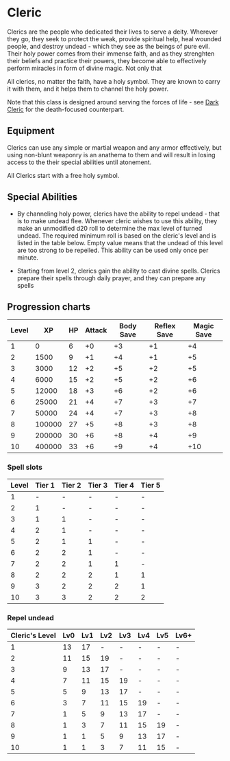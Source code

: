 # Cleric

Clerics are the people who dedicated their lives to serve a deity. Wherever they go, they seek to protect the weak, provide spiritual help, heal wounded people, and destroy undead - which they see as the beings of pure evil. Their holy power comes from their immense faith, and as they strenghten their beliefs and practice their powers, they become able to effectively perform miracles in form of divine magic. Not only that

All clerics, no matter the faith, have a holy symbol. They are known to carry it with them, and it helps them to channel the holy power.

Note that this class is designed around serving the forces of life - see [Dark Cleric](dark_cleric) for the death-focused counterpart.

## Equipment

Clerics can use any simple or martial weapon and any armor effectively, but using non-blunt weaponry is an anathema to them and will result in losing access to the their special abilities until atonement.

All Clerics start with a free holy symbol.

## Special Abilities

* By channeling holy power, clerics have the ability to repel undead - that is to make undead flee. Whenever cleric wishes to use this ability, they make an unmodified d20 roll to determine the max level of turned undead. The required minimum roll is based on the cleric's level and is listed in the table below. Empty value means that the undead of this level are too strong to be repelled. This ability can be used only once per minute.

* Starting from level 2, clerics gain the ability to cast divine spells. Clerics prepare their spells through daily prayer, and they can prepare any spells

## Progression charts

|Level|XP|HP|Attack|Body Save|Reflex Save|Magic Save|
|-|-|-|-|-|-|-|
|1|0|6|+0|+3|+1|+4|
|2|1500|9|+1|+4|+1|+5|
|3|3000|12|+2|+5|+2|+5|
|4|6000|15|+2|+5|+2|+6|
|5|12000|18|+3|+6|+2|+6|
|6|25000|21|+4|+7|+3|+7|
|7|50000|24|+4|+7|+3|+8|
|8|100000|27|+5|+8|+3|+8|
|9|200000|30|+6|+8|+4|+9|
|10|400000|33|+6|+9|+4|+10|

### Spell slots

|Level|Tier 1|Tier 2|Tier 3|Tier 4|Tier 5|
|-|-|-|-|-|-|
|1|-|-|-|-|-|
|2|1|-|-|-|-|
|3|1|1|-|-|-|
|4|2|1|-|-|-|
|5|2|1|1|-|-|
|6|2|2|1|-|-|
|7|2|2|1|1|-|
|8|2|2|2|1|1|
|9|3|2|2|2|1|
|10|3|3|2|2|2|

### Repel undead

|Cleric's Level|Lv0|Lv1|Lv2|Lv3|Lv4|Lv5|Lv6+
|-|-|-|-|-|-|-|-|
|1|13|17|-|-|-|-|-|
|2|11|15|19|-|-|-|-|
|3|9|13|17|-|-|-|-|
|4|7|11|15|19|-|-|-|
|5|5|9|13|17|-|-|-|
|6|3|7|11|15|19|-|-|
|7|1|5|9|13|17|-|-|
|8|1|3|7|11|15|19|-|
|9|1|1|5|9|13|17|-|
|10|1|1|3|7|11|15|-|
